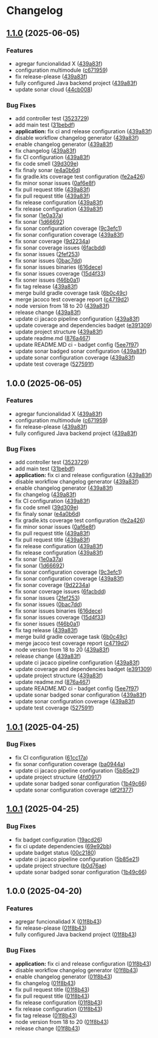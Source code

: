 # Changelog

## [1.1.0](https://github.com/marcoslozina/template-service/compare/v1.0.0...v1.1.0) (2025-06-05)


### Features

* agregar funcionalidad X ([439a83f](https://github.com/marcoslozina/template-service/commit/439a83feae90469d94feec8f50f5b3bb42cf5fd1))
* configuration multimodule ([c671959](https://github.com/marcoslozina/template-service/commit/c671959624b13936775894c823c3f004aec4955f))
* fix release-please ([439a83f](https://github.com/marcoslozina/template-service/commit/439a83feae90469d94feec8f50f5b3bb42cf5fd1))
* fully configured Java backend project ([439a83f](https://github.com/marcoslozina/template-service/commit/439a83feae90469d94feec8f50f5b3bb42cf5fd1))
* update sonar cloud ([44cb008](https://github.com/marcoslozina/template-service/commit/44cb0080e2f0f119897925afba4fc6e53e1af52c))


### Bug Fixes

* add controller test ([3523729](https://github.com/marcoslozina/template-service/commit/3523729c4d360bf9406daddefdbfffe488c7f527))
* add main test ([31bebdf](https://github.com/marcoslozina/template-service/commit/31bebdfb9a4c1d7064eb58d32a5db61f6eaa0622))
* **application:** fix ci and release configuration ([439a83f](https://github.com/marcoslozina/template-service/commit/439a83feae90469d94feec8f50f5b3bb42cf5fd1))
* disable workflow changelog generator ([439a83f](https://github.com/marcoslozina/template-service/commit/439a83feae90469d94feec8f50f5b3bb42cf5fd1))
* enable changelog generator ([439a83f](https://github.com/marcoslozina/template-service/commit/439a83feae90469d94feec8f50f5b3bb42cf5fd1))
* fix changelog ([439a83f](https://github.com/marcoslozina/template-service/commit/439a83feae90469d94feec8f50f5b3bb42cf5fd1))
* fix CI configuration ([439a83f](https://github.com/marcoslozina/template-service/commit/439a83feae90469d94feec8f50f5b3bb42cf5fd1))
* fix code smell ([39d309e](https://github.com/marcoslozina/template-service/commit/39d309e119f292170ba03c59ea53811508aee1d2))
* fix finaly sonar ([e4a0b6d](https://github.com/marcoslozina/template-service/commit/e4a0b6dd776173cb72c8f2af2679d3c0abf35422))
* fix gradle.kts coverage test configuration ([fe2a426](https://github.com/marcoslozina/template-service/commit/fe2a4268a18332edd76b78ff3bfe1c26d3dedca2))
* fix minor sonar issues ([0af6e8f](https://github.com/marcoslozina/template-service/commit/0af6e8f4c080356b9a0d328d16ecb170c40c62e7))
* fix pull request title ([439a83f](https://github.com/marcoslozina/template-service/commit/439a83feae90469d94feec8f50f5b3bb42cf5fd1))
* fix pull request title ([439a83f](https://github.com/marcoslozina/template-service/commit/439a83feae90469d94feec8f50f5b3bb42cf5fd1))
* fix release configuration ([439a83f](https://github.com/marcoslozina/template-service/commit/439a83feae90469d94feec8f50f5b3bb42cf5fd1))
* fix release configuration ([439a83f](https://github.com/marcoslozina/template-service/commit/439a83feae90469d94feec8f50f5b3bb42cf5fd1))
* fix sonar ([1e0a37a](https://github.com/marcoslozina/template-service/commit/1e0a37aa56b1cf5948c7bd311f8e01bd084c9868))
* fix sonar ([1d66692](https://github.com/marcoslozina/template-service/commit/1d666927eca2e606687183d6207cc1f56a7f21c5))
* fix sonar configuration coverage ([9c3efc1](https://github.com/marcoslozina/template-service/commit/9c3efc186e20312ebe9ef7dd13cc0bd124aa1c92))
* fix sonar configuration coverage ([439a83f](https://github.com/marcoslozina/template-service/commit/439a83feae90469d94feec8f50f5b3bb42cf5fd1))
* fix sonar coverage ([9d2234a](https://github.com/marcoslozina/template-service/commit/9d2234a84f593461aa36abe4def9f9e4dff1b9f1))
* fix sonar coverage issues ([6facbdd](https://github.com/marcoslozina/template-service/commit/6facbdddd39fdbf3b1d8f9a82ba13d975a00aaa0))
* fix sonar issues ([2fef253](https://github.com/marcoslozina/template-service/commit/2fef253302bdb8c6a0644614cd2f12d6e8710495))
* fix sonar issues ([0bac7dd](https://github.com/marcoslozina/template-service/commit/0bac7dd612d2bb1d21b0f4eedc8e39facb054490))
* fix sonar issues binaries ([616dece](https://github.com/marcoslozina/template-service/commit/616dece442f5400f4f94e5af45ff2c2de83d16f4))
* fix sonar issues coverage ([15d4f33](https://github.com/marcoslozina/template-service/commit/15d4f330741d0e5f1e74bd742cc9f68acbcc202c))
* fix soner issues ([f46b0a1](https://github.com/marcoslozina/template-service/commit/f46b0a10538e9e90b4f818d842baab9e591d3304))
* fix tag release ([439a83f](https://github.com/marcoslozina/template-service/commit/439a83feae90469d94feec8f50f5b3bb42cf5fd1))
* merge build gradle coverage task ([6b0c49c](https://github.com/marcoslozina/template-service/commit/6b0c49c776c939b96d8fbbd73b4b340e6d7edea3))
* merge jacoco test coverage report ([c4719d2](https://github.com/marcoslozina/template-service/commit/c4719d27e405dfc7979a1d634657e87f8eaec1b8))
* node version from 18 to 20 ([439a83f](https://github.com/marcoslozina/template-service/commit/439a83feae90469d94feec8f50f5b3bb42cf5fd1))
* release change ([439a83f](https://github.com/marcoslozina/template-service/commit/439a83feae90469d94feec8f50f5b3bb42cf5fd1))
* update ci jacaco pipeline configuration ([439a83f](https://github.com/marcoslozina/template-service/commit/439a83feae90469d94feec8f50f5b3bb42cf5fd1))
* update coverage and dependencies badget ([e391309](https://github.com/marcoslozina/template-service/commit/e391309b3d19b5a688c984c096477e40e0ffc2e7))
* update project structure ([439a83f](https://github.com/marcoslozina/template-service/commit/439a83feae90469d94feec8f50f5b3bb42cf5fd1))
* update readme.md ([876a467](https://github.com/marcoslozina/template-service/commit/876a467e9d3a88d8625b7f0c75cada6512130b89))
* update README.MD ci - badget config ([5ee7f97](https://github.com/marcoslozina/template-service/commit/5ee7f97943591820fbd59cdf1516dbdf2d690a2a))
* update sonar badged sonar configuration ([439a83f](https://github.com/marcoslozina/template-service/commit/439a83feae90469d94feec8f50f5b3bb42cf5fd1))
* update sonar configuration coverage ([439a83f](https://github.com/marcoslozina/template-service/commit/439a83feae90469d94feec8f50f5b3bb42cf5fd1))
* update test coverage ([527591f](https://github.com/marcoslozina/template-service/commit/527591f3fd3b1babb906b856f6a2c8da1544574f))

## 1.0.0 (2025-06-05)


### Features

* agregar funcionalidad X ([439a83f](https://github.com/marcoslozina/template-service/commit/439a83feae90469d94feec8f50f5b3bb42cf5fd1))
* configuration multimodule ([c671959](https://github.com/marcoslozina/template-service/commit/c671959624b13936775894c823c3f004aec4955f))
* fix release-please ([439a83f](https://github.com/marcoslozina/template-service/commit/439a83feae90469d94feec8f50f5b3bb42cf5fd1))
* fully configured Java backend project ([439a83f](https://github.com/marcoslozina/template-service/commit/439a83feae90469d94feec8f50f5b3bb42cf5fd1))


### Bug Fixes

* add controller test ([3523729](https://github.com/marcoslozina/template-service/commit/3523729c4d360bf9406daddefdbfffe488c7f527))
* add main test ([31bebdf](https://github.com/marcoslozina/template-service/commit/31bebdfb9a4c1d7064eb58d32a5db61f6eaa0622))
* **application:** fix ci and release configuration ([439a83f](https://github.com/marcoslozina/template-service/commit/439a83feae90469d94feec8f50f5b3bb42cf5fd1))
* disable workflow changelog generator ([439a83f](https://github.com/marcoslozina/template-service/commit/439a83feae90469d94feec8f50f5b3bb42cf5fd1))
* enable changelog generator ([439a83f](https://github.com/marcoslozina/template-service/commit/439a83feae90469d94feec8f50f5b3bb42cf5fd1))
* fix changelog ([439a83f](https://github.com/marcoslozina/template-service/commit/439a83feae90469d94feec8f50f5b3bb42cf5fd1))
* fix CI configuration ([439a83f](https://github.com/marcoslozina/template-service/commit/439a83feae90469d94feec8f50f5b3bb42cf5fd1))
* fix code smell ([39d309e](https://github.com/marcoslozina/template-service/commit/39d309e119f292170ba03c59ea53811508aee1d2))
* fix finaly sonar ([e4a0b6d](https://github.com/marcoslozina/template-service/commit/e4a0b6dd776173cb72c8f2af2679d3c0abf35422))
* fix gradle.kts coverage test configuration ([fe2a426](https://github.com/marcoslozina/template-service/commit/fe2a4268a18332edd76b78ff3bfe1c26d3dedca2))
* fix minor sonar issues ([0af6e8f](https://github.com/marcoslozina/template-service/commit/0af6e8f4c080356b9a0d328d16ecb170c40c62e7))
* fix pull request title ([439a83f](https://github.com/marcoslozina/template-service/commit/439a83feae90469d94feec8f50f5b3bb42cf5fd1))
* fix pull request title ([439a83f](https://github.com/marcoslozina/template-service/commit/439a83feae90469d94feec8f50f5b3bb42cf5fd1))
* fix release configuration ([439a83f](https://github.com/marcoslozina/template-service/commit/439a83feae90469d94feec8f50f5b3bb42cf5fd1))
* fix release configuration ([439a83f](https://github.com/marcoslozina/template-service/commit/439a83feae90469d94feec8f50f5b3bb42cf5fd1))
* fix sonar ([1e0a37a](https://github.com/marcoslozina/template-service/commit/1e0a37aa56b1cf5948c7bd311f8e01bd084c9868))
* fix sonar ([1d66692](https://github.com/marcoslozina/template-service/commit/1d666927eca2e606687183d6207cc1f56a7f21c5))
* fix sonar configuration coverage ([9c3efc1](https://github.com/marcoslozina/template-service/commit/9c3efc186e20312ebe9ef7dd13cc0bd124aa1c92))
* fix sonar configuration coverage ([439a83f](https://github.com/marcoslozina/template-service/commit/439a83feae90469d94feec8f50f5b3bb42cf5fd1))
* fix sonar coverage ([9d2234a](https://github.com/marcoslozina/template-service/commit/9d2234a84f593461aa36abe4def9f9e4dff1b9f1))
* fix sonar coverage issues ([6facbdd](https://github.com/marcoslozina/template-service/commit/6facbdddd39fdbf3b1d8f9a82ba13d975a00aaa0))
* fix sonar issues ([2fef253](https://github.com/marcoslozina/template-service/commit/2fef253302bdb8c6a0644614cd2f12d6e8710495))
* fix sonar issues ([0bac7dd](https://github.com/marcoslozina/template-service/commit/0bac7dd612d2bb1d21b0f4eedc8e39facb054490))
* fix sonar issues binaries ([616dece](https://github.com/marcoslozina/template-service/commit/616dece442f5400f4f94e5af45ff2c2de83d16f4))
* fix sonar issues coverage ([15d4f33](https://github.com/marcoslozina/template-service/commit/15d4f330741d0e5f1e74bd742cc9f68acbcc202c))
* fix soner issues ([f46b0a1](https://github.com/marcoslozina/template-service/commit/f46b0a10538e9e90b4f818d842baab9e591d3304))
* fix tag release ([439a83f](https://github.com/marcoslozina/template-service/commit/439a83feae90469d94feec8f50f5b3bb42cf5fd1))
* merge build gradle coverage task ([6b0c49c](https://github.com/marcoslozina/template-service/commit/6b0c49c776c939b96d8fbbd73b4b340e6d7edea3))
* merge jacoco test coverage report ([c4719d2](https://github.com/marcoslozina/template-service/commit/c4719d27e405dfc7979a1d634657e87f8eaec1b8))
* node version from 18 to 20 ([439a83f](https://github.com/marcoslozina/template-service/commit/439a83feae90469d94feec8f50f5b3bb42cf5fd1))
* release change ([439a83f](https://github.com/marcoslozina/template-service/commit/439a83feae90469d94feec8f50f5b3bb42cf5fd1))
* update ci jacaco pipeline configuration ([439a83f](https://github.com/marcoslozina/template-service/commit/439a83feae90469d94feec8f50f5b3bb42cf5fd1))
* update coverage and dependencies badget ([e391309](https://github.com/marcoslozina/template-service/commit/e391309b3d19b5a688c984c096477e40e0ffc2e7))
* update project structure ([439a83f](https://github.com/marcoslozina/template-service/commit/439a83feae90469d94feec8f50f5b3bb42cf5fd1))
* update readme.md ([876a467](https://github.com/marcoslozina/template-service/commit/876a467e9d3a88d8625b7f0c75cada6512130b89))
* update README.MD ci - badget config ([5ee7f97](https://github.com/marcoslozina/template-service/commit/5ee7f97943591820fbd59cdf1516dbdf2d690a2a))
* update sonar badged sonar configuration ([439a83f](https://github.com/marcoslozina/template-service/commit/439a83feae90469d94feec8f50f5b3bb42cf5fd1))
* update sonar configuration coverage ([439a83f](https://github.com/marcoslozina/template-service/commit/439a83feae90469d94feec8f50f5b3bb42cf5fd1))
* update test coverage ([527591f](https://github.com/marcoslozina/template-service/commit/527591f3fd3b1babb906b856f6a2c8da1544574f))

## [1.0.1](https://github.com/marcoslozina/template-service/compare/v1.0.0...v1.0.1) (2025-04-25)


### Bug Fixes

* fix CI configuration ([61cc17a](https://github.com/marcoslozina/template-service/commit/61cc17a4c3b303c2939b780cea2a5efaf8b0fa48))
* fix sonar configuration coverage ([ba0944a](https://github.com/marcoslozina/template-service/commit/ba0944aa27fd93641777c3c3bbf0c85d89b6097d))
* update ci jacaco pipeline configuration ([5b85e21](https://github.com/marcoslozina/template-service/commit/5b85e21fda0fadbe7cfb8305b13622c0c4a0c696))
* update project structure ([4fd0917](https://github.com/marcoslozina/template-service/commit/4fd0917ad279039efa2c29d9c455b5f716be2d55))
* update sonar badged sonar configuration ([1b49c66](https://github.com/marcoslozina/template-service/commit/1b49c66cfb3b3b45f44b1927647a1f10cd91af90))
* update sonar configuration coverage ([df2f377](https://github.com/marcoslozina/template-service/commit/df2f3774db22a7910f48b420b4b6fe7f452aea88))

## [1.0.1](https://github.com/marcoslozina/template-service/compare/v1.0.0...v1.0.1) (2025-04-25)


### Bug Fixes

* fix badget configuration ([19acd26](https://github.com/marcoslozina/template-service/commit/19acd266706dce9beb6355e0d0fd5a55a224bbaa))
* fix ci update dependencies ([69e92bb](https://github.com/marcoslozina/template-service/commit/69e92bbd74b2df1e51ba1b400d384e00d902b628))
* update badget status ([00c2180](https://github.com/marcoslozina/template-service/commit/00c218007d54db3dcc0e8b9594bd0cc1d0bacfbe))
* update ci jacaco pipeline configuration ([5b85e21](https://github.com/marcoslozina/template-service/commit/5b85e21fda0fadbe7cfb8305b13622c0c4a0c696))
* update project struecture ([b0d76ae](https://github.com/marcoslozina/template-service/commit/b0d76aed26fd2457b2ff4ed90c2aa320e8df27dd))
* update sonar badged sonar configuration ([1b49c66](https://github.com/marcoslozina/template-service/commit/1b49c66cfb3b3b45f44b1927647a1f10cd91af90))

## 1.0.0 (2025-04-20)


### Features

* agregar funcionalidad X ([01f8b43](https://github.com/marcoslozina/template-service/commit/01f8b43ba1d9c2315dc97ec33eda0c27ad1e0c26))
* fix release-please ([01f8b43](https://github.com/marcoslozina/template-service/commit/01f8b43ba1d9c2315dc97ec33eda0c27ad1e0c26))
* fully configured Java backend project ([01f8b43](https://github.com/marcoslozina/template-service/commit/01f8b43ba1d9c2315dc97ec33eda0c27ad1e0c26))


### Bug Fixes

* **application:** fix ci and release configuration ([01f8b43](https://github.com/marcoslozina/template-service/commit/01f8b43ba1d9c2315dc97ec33eda0c27ad1e0c26))
* disable workflow changelog generator ([01f8b43](https://github.com/marcoslozina/template-service/commit/01f8b43ba1d9c2315dc97ec33eda0c27ad1e0c26))
* enable changelog generator ([01f8b43](https://github.com/marcoslozina/template-service/commit/01f8b43ba1d9c2315dc97ec33eda0c27ad1e0c26))
* fix changelog ([01f8b43](https://github.com/marcoslozina/template-service/commit/01f8b43ba1d9c2315dc97ec33eda0c27ad1e0c26))
* fix pull request title ([01f8b43](https://github.com/marcoslozina/template-service/commit/01f8b43ba1d9c2315dc97ec33eda0c27ad1e0c26))
* fix pull request title ([01f8b43](https://github.com/marcoslozina/template-service/commit/01f8b43ba1d9c2315dc97ec33eda0c27ad1e0c26))
* fix release configuration ([01f8b43](https://github.com/marcoslozina/template-service/commit/01f8b43ba1d9c2315dc97ec33eda0c27ad1e0c26))
* fix release configuration ([01f8b43](https://github.com/marcoslozina/template-service/commit/01f8b43ba1d9c2315dc97ec33eda0c27ad1e0c26))
* fix tag release ([01f8b43](https://github.com/marcoslozina/template-service/commit/01f8b43ba1d9c2315dc97ec33eda0c27ad1e0c26))
* node version from 18 to 20 ([01f8b43](https://github.com/marcoslozina/template-service/commit/01f8b43ba1d9c2315dc97ec33eda0c27ad1e0c26))
* release change ([01f8b43](https://github.com/marcoslozina/template-service/commit/01f8b43ba1d9c2315dc97ec33eda0c27ad1e0c26))
